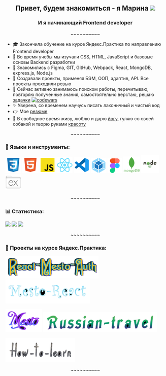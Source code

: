 <h2 align="center">Привет, будем знакомиться - я Марина
<img src="https://github.com/blackcater/blackcater/raw/main/images/Hi.gif" height="26"/></h2>
<h3 margin="0" align="center">И я начинающий Frontend developer</h3>
<p padding="0" align="center">~~~~~~~~~~</p>
 
 - :mortar_board: Закончила обучение на курсе Яндекс.Практика по направлению Frontend developer
 - :mag_right:  Во время учебы мы изучали CSS, HTML, JavaScript и базовые основы Backend разработки
 - :memo: Знакомились с Figma, GIT, GitHub, Webpack, React, MongoDB, express.js, Node.js
 - :eyes: Создавали проекты, применяя БЭМ, ООП, адаптив, API. Все проекты проходили ревью
 - :muscle:  Сейчас активно занимаюсь поиском работы, перечитываю, повторяю полученные знания, самостоятельно верстаю, решаю [задачки](https://www.codewars.com/users/gutmalina) [![codewars](https://www.codewars.com/users/gutmalina/badges/micro)](https://www.codewars.com/users/gutmalina/badges/micro)
 - :sparkles: Уверена, со временем научусь писать лаконичный и чистый код
 - :point_right: Мое [резюме](https://github.com/gutmalina/gutmalina/blob/master/image/Гуткевич%20Марина%20Ивановна.pdf)
 - :dancer: В свободное время живу, люблю и дарю [йогу](https://instagram.com/gutmalina), гуляю со своей собакой и творю руками [красоту](https://instagram.com/gutmalina.art)
 
<p padding="0" align="center">~~~~~~~~~~</p>
 

### :hammer: Языки и инструменты: 
<p padding="0"><img src="./image/file_type_css_icon_130661.svg" height="50"/> 
<img src="./image/file_type_html_icon_130541.svg" height="50"/> 
<img src="./image/file_type_js_official_icon_130509.svg" height="50"/> 
<img src="./image/react_original_logo_icon_146374.svg" height="50"/> 
<img src="./image/file_type_vscode_icon_130084.svg" height="50"/> 
<img src="./image/webpack_original_logo_icon_146300.svg" height="48"/> 
<img src="./image/figma_logo_icon_170157.svg" height="46"/>
<img src="./image/mongodb_plain_wordmark_logo_icon_146423.svg" height="52"/>
<img src="./image/Node-JS-01.svg" height="56"/>
<img src="./image/folder_express_icon_161294.svg" height="50"/></p>


<p padding="0" align="center">~~~~~~~~~~</p>

### :bar_chart: Статистика: 
![](https://github-profile-summary-cards.vercel.app/api/cards/repos-per-language?username=gutmalina&theme=github_dark) 
![](https://github-profile-summary-cards.vercel.app/api/cards/stats?username=gutmalina&theme=github_dark)
![](https://github-profile-summary-cards.vercel.app/api/cards/profile-details?username=gutmalina&theme=github_dark)

<p padding="0" align="center">~~~~~~~~~~</p>

 ### :pushpin: Проекты на курсе Яндекс.Практика: 
<a href="https://github.com/gutmalina/react-mesto-auth"><img src="./image/react-mesto-auth.png" height="70"/></a>
<a href="https://github.com/gutmalina/mesto-react"><img src="./image/mesto-react.png" height="75"/></a>

<a href="https://github.com/gutmalina/mesto"><img src="./image/mesto.png" height="75"/></a>
<a href="https://github.com/gutmalina/russian-travel"><img src="./image/russian-travel.png" height="65"/></a>

<a href="https://github.com/gutmalina/how-to-learn"><img src="./image/how-to-learn.png" height="75"/></a>

<p padding="0" align="center">~~~~~~~~~~</p>